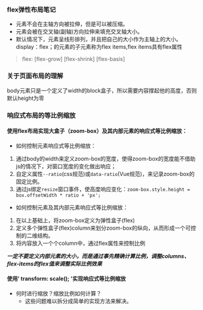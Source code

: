 ### flex弹性布局笔记
- 元素不会在主轴方向被拉伸，但是可以被压缩。
- 元素会被在交叉轴(副轴)方向拉伸来填充交叉轴大小。
- 默认情况下，元素呈线形排列，并且把自己的大小作为主轴上的大小。
display：flex；的元素的子元素称为flex items,flex items具有flex属性
>flex: [flex-grow] [flex-shrink] [flex-basis]

### 关于页面布局的理解
body元素只是一个定义了width的block盒子，所以需要内容撑起他的高度，否则默认height为零
### 响应式布局的等比例缩放
#### 使用flex布局实现大盒子（zoom-box）及其内部元素的响应式等比例缩放：
- 如何控制元素响应式等比例缩放：
1. 通过body的width来定义zoom-box的宽度，使得zoom-box的宽度能不借助js的情况下，对窗口宽度的变化做出响应；
2. 自定义属性`--ratio`(css规范)或`data-ratio`(Vue规范)，来记录zoom-box的固定比例。
3. 通过js绑定`resize`窗口事件，使高度响应变化：`zoom-box.style.height = box.offsetWidth * ratio + 'px';`

- 如何控制元素及其内部元素响应式等比例缩放：
1. 在以上基础上，将zoom-box定义为弹性盒子(flex)
2. 定义多个弹性盒子(flex)column来划分zoom-box的纵向，从而形成一个可控制的二维结构。
3. 将内容放入一个个column中，通过flex属性来控制比例

***一定不要定义内部元素的大小，而是通过事先精确计算比例，调整columns、flex-items的flex值来调整实际比例效果***

#### 使用' transform: scale(); '实现响应式等比例缩放
- 何时进行缩放？缩放比例如何计算？
  - 这些问题难以拆分成简单的实现方法来解决。